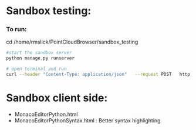 # Sandbox testing:

### To run:
cd /home/rmslick/PointCloudBrowser/sandbox_testing 

```bash
#start the sandbox server
python manage.py runserver
```
```bash
# open terminal and run
curl --header "Content-Type: application/json"   --request POST   http://localhost:8000/api/sandbox/ --data '{"script":"print()"}'
```

# Sandbox client side:
- MonacoEditorPython.html
- MonacoEditorPythonSyntax.html : Better syntax highlighting
